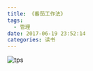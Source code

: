 ```yaml
---
title: 《番茄工作法》
tags:
  - 管理
date: 2017-06-19 23:52:14
categories: 读书
---
```


![tps](http://www.jeffxue.cn/img/20170619_番茄工作法.png)
